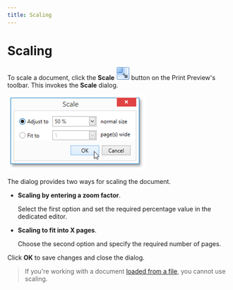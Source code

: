 ```yaml
---
title: Scaling
---
```

# Scaling
To scale a document, click the **Scale** ![WPFDesigner_PreviewToolbar_Scale](../../../../images/Img120175.png) button on the Print Preview's toolbar. This invokes the **Scale** dialog.

![EUD_WpfPrintPreview_ScaleDialog](../../../../images/Img124039.png)

The dialog provides two ways for scaling the document.
* **Scaling by entering a zoom factor**.
	
	Select the first option and set the required percentage value in the dedicated editor.
* **Scaling to fit into X pages**.
	
	Choose the second option and specify the required number of pages.

Click **OK** to save changes and close the dialog.

> If you're working with a document [loaded from a file](../../../../../interface-elements-for-desktop/articles/print-preview/print-preview-for-wpf/file-management/load-a-print-preview-from-a-file.md), you cannot use scaling.